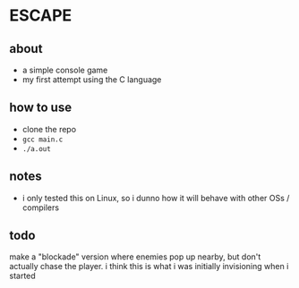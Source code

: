 # ESCAPE

## about
* a simple console game
* my first attempt using the C language

## how to use
* clone the repo
* `gcc main.c`
* `./a.out`

## notes
* i only tested this on Linux, so i dunno how it will behave with other OSs / compilers

## todo
make a "blockade" version where enemies pop up nearby, but don't actually chase the player. i think this is what i was initially invisioning when i started